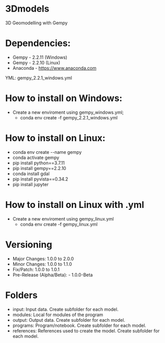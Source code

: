 # 3Dmodels
3D Geomodelling with Gempy

# Dependencies:
* Gempy - 2.2.11 (Windows)
* Gempy - 2.2.10 (Linux)
* Anaconda - https://www.anaconda.com

YML: gempy_2.2.1_windows.yml

# How to install on Windows:
- Create a new enviroment using gempy_windows.yml;
    - conda env create -f gempy_2.2.1_windows.yml

# How to install on Linux: 
- conda env create --name gempy
- conda activate gempy
- pip install python==3.7.11
- pip install gempy==2.2.10
- conda install gdal
- pip install pyvista==0.34.2
- pip install jupyter

# How to install on Linux with .yml
- Create a new enviroment using gempy_linux.yml
    - conda env create -f gempy_linux.yml

# Versioning

- Major Changes: 1.0.0 to 2.0.0
- Minor Changes: 1.0.0 to 1.1.0
- Fix/Patch: 1.0.0 to 1.0.1
- Pre-Release (Alpha/Beta): - 1.0.0-Beta

# Folders
- input: Input data. Create subfolder for each model.
- modules: Local for modules of the program
- output: Output data. Create subfolder for each model.
- programs: Program/notebook. Create subfolder for each model.
- references: References used to create the model. Create subfolder for each model.